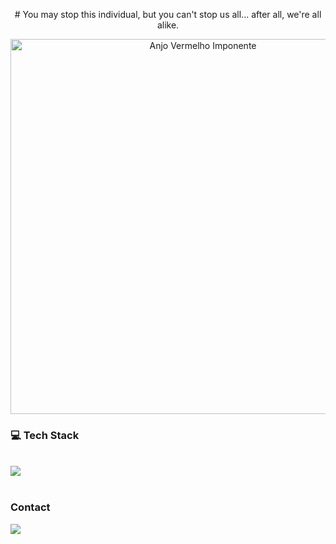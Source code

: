 <p align="center">
  # You may stop this individual, but you can't stop us all... after all, we're all alike.
</p>

<p align="center">
  <img width="600" alt="Anjo Vermelho Imponente" src="https://github.com/user-attachments/assets/f91d3662-3115-4a88-a01d-c363089390fb" />
</p>


### 💻 Tech Stack
<div style="display: inline_block"><br>
<img src="https://skillicons.dev/icons?i=docker,vim,azure,aws,gcp,debian,kali,py,rust,selenium,cloudflare,bash,obsidian,vscode,windows" />
</div><br>

### Contact

<div> 
  <a href="https://www.linkedin.com/in/gabriel-cybersecurity" target="_blank"><img src="https://img.shields.io/badge/-LinkedIn-%230077B5?style=for-the-badge&logo=linkedin&logoColor=white" target="_blank"></a> 
</div>
